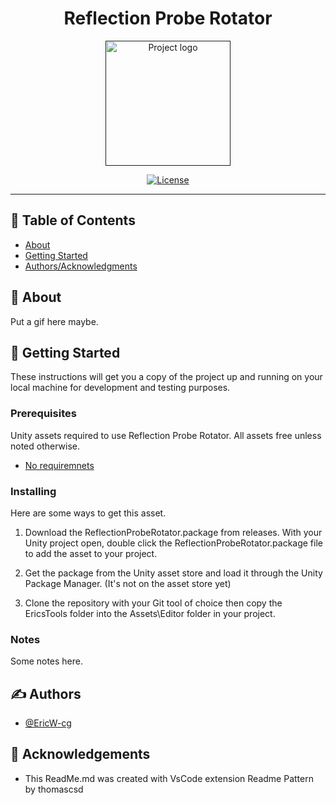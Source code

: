 <div align="center">

<h1>Reflection Probe Rotator</h1>

<p>
  <a href="" rel="noopener">
 <img width=200px height=200px src="https://i.imgur.com/6wj0hh6.jpg" alt="Project logo"></a>
</p>



[![License](https://img.shields.io/badge/license-MIT-darkgreen.svg)](/LICENSE)

</div>

---

## 📝 Table of Contents

- [About](#about)
- [Getting Started](#getting_started)
- [Authors/Acknowledgments](#getting_started)

## 🧐 About <a name = "about"></a>

Put a gif here maybe.

## 🏁 Getting Started <a name = "getting_started"></a>

These instructions will get you a copy of the project up and running on your local machine for development and testing purposes.

### Prerequisites

Unity assets required to use Reflection Probe Rotator. All assets free unless noted otherwise.

- [No requiremnets](https://www.ericwilliamscg.com)

### Installing <a name = "Installing"></a>

Here are some ways to get this asset.

1. Download the ReflectionProbeRotator.package from releases. With your Unity project open, double click the ReflectionProbeRotator.package file to add the asset to your project.

1. Get the package from the Unity asset store and load it through the Unity Package Manager. (It's not on the asset store yet)

1. Clone the repository with your Git tool of choice then copy the EricsTools folder into the Assets\Editor folder in your project.

### Notes <a name = "Notes"></a>

Some notes here.

## ✍️ Authors <a name = "authors"></a>

- [@EricW-cg](https://github.com/EricW-cg)

## 🎉 Acknowledgements <a name = "acknowledgement"></a>

- This ReadMe.md was created with VsCode extension Readme Pattern by thomascsd

